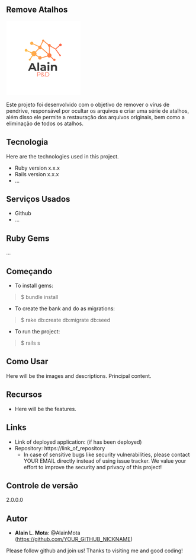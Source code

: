 ## Remove Atalhos
![Logo of the project](https://github.com/AlainMota/Remove-Atalhos/blob/main/logo.png)

Este projeto foi desenvolvido com o objetivo de remover o vírus de pendrive, responsável por ocultar os arquivos e criar uma série de atalhos, além disso ele permite a restauração dos arquivos originais, bem como a eliminação de todos os atalhos.

## Tecnologia 

Here are the technologies used in this project.

* Ruby version  x.x.x
* Rails version x.x.x
* ...


## Serviços Usados

* Github
* ...


## Ruby Gems
...

## Começando

* To install gems:
>    $ bundle install
* To create the bank and do as migrations:
>    $ rake db:create db:migrate db:seed
* To run the project:
>    $ rails s

## Como Usar

Here will be the images and descriptions. Principal content.


## Recursos

  - Here will be the features.


## Links

  - Link of deployed application: (if has been deployed)
  - Repository: https://link_of_repository
    - In case of sensitive bugs like security vulnerabilities, please contact
      YOUR EMAIL directly instead of using issue tracker. We value your effort
      to improve the security and privacy of this project!


## Controle de versão

2.0.0.0


## Autor

* **Alain L. Mota**: @AlainMota (https://github.com/YOUR_GITHUB_NICKNAME)


Please follow github and join us!
Thanks to visiting me and good coding!
